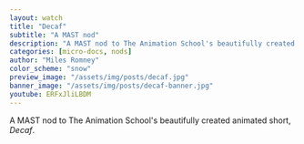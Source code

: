 ```yaml
---
layout: watch
title: "Decaf"
subtitle: "A MAST nod"
description: "A MAST nod to The Animation School's beautifully created animated short, Decaf."
categories: [micro-docs, nods]
author: "Miles Romney"
color_scheme: "snow"
preview_image: "/assets/img/posts/decaf.jpg"
banner_image: "/assets/img/posts/decaf-banner.jpg"
youtube: ERFxJliLBDM
---
```


A MAST nod to The Animation School's beautifully created animated short, _Decaf_.
